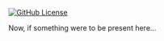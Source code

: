 [![GitHub License](https://img.shields.io/github/license/dsafxP/dsafxP.github.io)](LICENSE)

Now, if something were to be present here...
